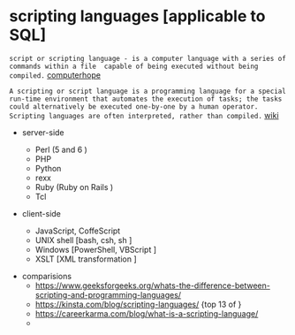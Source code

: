 # scripting languages [applicable to SQL] 
`
script or scripting language - is a computer language with a series of commands within a file 
capable of being executed without being compiled. `
[ computerhope](https://www.computerhope.com/jargon/s/script.htm)

`A scripting or script language is a programming language for a special run-time environment that automates the execution of tasks;
 the tasks could alternatively be executed one-by-one by a human operator. 
 Scripting languages are often interpreted, rather than compiled.`
[ wiki](https://en.wikipedia.org/wiki/Scripting_language)

- server-side 
  - Perl (5 and 6 )
  - PHP
  - Python
  - rexx
  - Ruby (Ruby on Rails ) 
  - Tcl

- client-side
  - JavaScript, CoffeScript
  - UNIX shell [bash, csh, sh ] 
  - Windows [PowerShell, VBScript ]
  - XSLT [XML transformation ]

* comparisions 
  - https://www.geeksforgeeks.org/whats-the-difference-between-scripting-and-programming-languages/
  - https://kinsta.com/blog/scripting-languages/ {top 13 of }
  - https://careerkarma.com/blog/what-is-a-scripting-language/
  - 
 
